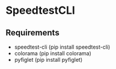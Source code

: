 # SpeedtestCLI

## Requirements
- speedtest-cli (pip install speedtest-cli)
- colorama (pip install colorama)
- pyfiglet (pip install pyfiglet)
